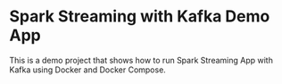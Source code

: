 Spark Streaming with Kafka Demo App
===================================

This is a demo project that shows how to run Spark Streaming App with Kafka
using Docker and Docker Compose.
